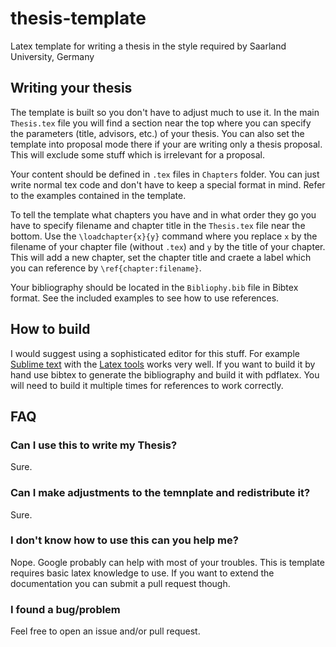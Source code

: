 # thesis-template
Latex template for writing a thesis in the style required by Saarland University, Germany

## Writing your thesis
The template is built so you don't have to adjust much to use it.
In the main `Thesis.tex` file you will find a section near the top where you can specify the parameters (title, advisors, etc.) of your thesis.
You can also set the template into proposal mode there if your are writing only a thesis proposal. This will exclude some stuff which is irrelevant for a proposal.

Your content should be defined in `.tex` files in `Chapters` folder. You can just write normal tex code and don't have to keep a special format in mind.
Refer to the examples contained in the template.

To tell the template what chapters you have and in what order they go you have to specify filename and chapter title in the `Thesis.tex` file near the bottom.
Use the `\loadchapter{x}{y}` command where you replace `x` by the filename of your chapter file (without `.tex`) and `y` by the title of your chapter.
This will add a new chapter, set the chapter title and craete a label which you can reference by `\ref{chapter:filename}`.

Your bibliography should be located in the `Bibliophy.bib` file in Bibtex format. See the included examples to see how to use references.

## How to build
I would suggest using a sophisticated editor for this stuff. For example [Sublime text](https://www.sublimetext.com/) with the [Latex tools](https://github.com/SublimeText/LaTeXTools) works very well.
If you want to build it by hand use bibtex to generate the bibliography and build it with pdflatex. You will need to build it multiple times for references to work correctly.

## FAQ

### Can I use this to write my Thesis?
Sure.

### Can I make adjustments to the temnplate and redistribute it?
Sure.

### I don't know how to use this can you help me?
Nope. Google probably can help with most of your troubles. This is template requires basic latex knowledge to use. If you want to extend the documentation you can submit a pull request though.

### I found a bug/problem
Feel free to open an issue and/or pull request.
